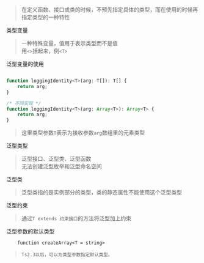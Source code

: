 
> 在定义函数、接口或类的时候，不预先指定具体的类型，而在使用的时候再指定类型的一种特性

类型变量

> 一种特殊变量，值用于表示类型而不是值  
> 用`<>`括起来，例`<T>`

泛型变量的使用

```js 

function loggingIdentity<T>(arg: T[]): T[] {
    return arg;
}

/* 不同实现 */
function loggingIdentity<T>(arg: Array<T>): Array<T> {
    return arg;
}
```

> 这里类型参数`T`表示为接收参数`arg`数组里的元素类型

泛型类型

> 泛型接口、泛型类、泛型函数  
> 无法创建泛型枚举和泛型命名空间

泛型类

> 泛型类指的是实例部分的类型，类的静态属性不能使用这个泛型类型

泛型约束

> 通过`T extends 约束接口`的方法将泛型加上约束

泛型参数的默认类型

``` 
    function createArray<T = string>
```

>`Ts2.3以后，可以为类型参数指定默认类型。`